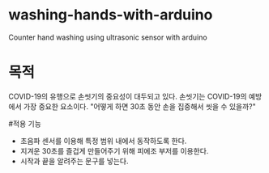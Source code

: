 # washing-hands-with-arduino
Counter hand washing using ultrasonic sensor with arduino


# 목적
COVID-19의 유행으로 손씻기의 중요성이 대두되고 있다.
손씻기는 COVID-19의 예방에서 가장 중요한 요소이다.
"어떻게 하면 30초 동안 손을 집중해서 씻을 수 있을까?"


#적용 기능
- 초음파 센서를 이용해 특정 범위 내에서 동작하도록 한다.
- 지겨운 30초를 즐겁게 만들어주기 위해 피에조 부저를 이용한다.
- 시작과 끝을 알려주는 문구를 넣는다.
